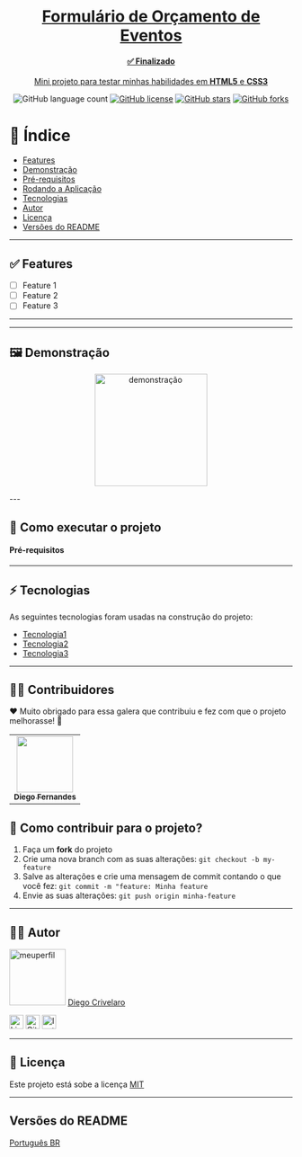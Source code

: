 <!-- README PADRONIZADO DO DIEGO CRIVELARO ❤ -->

<a href="https://diegocrivelaro.github.io/formulario-orcamento-eventos/">
    <h1 align="center">Formulário de Orçamento de Eventos</h1>
    <h4 align="center">✅ Finalizado </h4>
    <p align="center">Mini projeto para testar minhas habilidades em <b>HTML5</b> e <b>CSS3</b></p>
</a>

<p align="center">
  <img alt="GitHub language count" src="https://img.shields.io/github/languages/count/diegocrivelaro/formulario-orcamento-eventos?color=gree&label=Linguagens%3A&style=flat-square">
  <a href="https://github.com/diegocrivelaro/formulario-orcamento-eventos/blob/main/LICENCE"><img alt="GitHub license" src="https://img.shields.io/github/license/diegocrivelaro/formulario-orcamento-eventos?label=Licen%C3%A7a&style=flat-square"></a>
  <a href="https://github.com/diegocrivelaro/formulario-orcamento-eventos/stargazers"><img alt="GitHub stars" src="https://img.shields.io/github/stars/diegocrivelaro/formulario-orcamento-eventos?label=Estrelas%3A&style=flat-square"></a>
  <a href="https://github.com/diegocrivelaro/formulario-orcamento-eventos/network"><img alt="GitHub forks" src="https://img.shields.io/github/forks/diegocrivelaro/formulario-orcamento-eventos?label=Forks%3A%20&style=flat-square"></a>
</p>

# 📖 Índice

* [Features](#Features)
* [Demonstração](#Demonstração)
* [Pré-requisitos](#Pré-requisitos)
* [Rodando a Aplicação](#RodandoaAplicação)
* [Tecnologias](#Tecnologias)
* [Autor](#Autor)
* [Licença](#Licença)
* [Versões do README](#VersõesdoREADME)

---
<!-- FEATURES/NOVIDADES FUTURAS -->
## ✅ Features

- [ ] Feature 1
- [ ] Feature 2
- [ ] Feature 3
---

---
<!-- PRINTS ou GIFS do PROJETO -->
## 🖼 Demonstração

<p align="center">
    <img src="" width="200px" alt="demonstração"/>
</p>
---

<!-- COMO RODAR A APLICAÇÃO? Ta ai a resposta! -->
## 🚀 Como executar o projeto

#### Pré-requisitos

---

## ⚡ Tecnologias
As seguintes tecnologias foram usadas na construção do projeto:

- [Tecnologia1](https://)
- [Tecnologia2](https://)
- [Tecnologia3](https://)

---
## 👨‍💻 Contribuidores
❤️ Muito obrigado para essa galera que contribuiu e fez com que o projeto melhorasse! 👏
<table>
  <tr>
    <td align="center"><a href="PERFIL"><img src="FOTO" width="100px;" /><br /><sub><b>Diego Fernandes</b></sub></a><br /><a href="PERFIL" title="Rocketseat"></a></td>
  </tr>
</table>

## 💪 Como contribuir para o projeto?
1. Faça um <b>fork</b> do projeto
2. Crie uma nova branch com as suas alterações: `git checkout -b my-feature`
3. Salve as alterações e crie uma mensagem de commit contando o que você fez: `git commit -m "feature: Minha feature`
4. Envie as suas alterações: `git push origin minha-feature`

---
## 🙋‍♂️ Autor

<img src="assets/diegocrivelaro.jpg" width="100px" alt="meuperfil">
<a href="https://www.linkedin.com/in/diegocrivelaro/">Diego Crivelaro</a>
<br>
<p>
    <a href="https://www.linkedin.com/in/diegocrivelaro/"><img src="assets/linkedin.png" width="25" alt="Linkedin"></a>
    <a href="https://github.com/diegocrivelaro"><img src="assets/github.png" width="25" alt="GitHub"></a>
    <a href="https://www.instagram.com/diego_crivelaro/"><img src="assets/instagram.png" width="25" alt="Instagram"></a>
</p>

---

## 📝 Licença

Este projeto está sobe a licença <a href="">MIT</a>

---

## Versões do README

[Português BR](./README.md)
